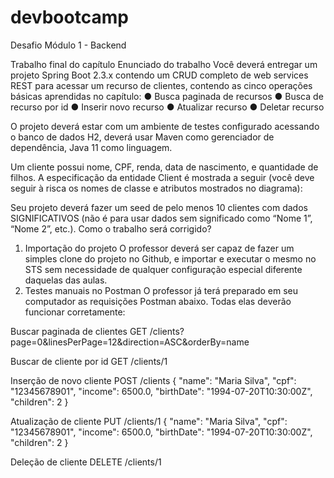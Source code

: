 # devbootcamp
Desafio Módulo 1 - Backend

Trabalho final do capítulo
Enunciado do trabalho
Você deverá entregar um projeto Spring Boot 2.3.x contendo um CRUD completo de web services REST para acessar um recurso de clientes, contendo as cinco operações básicas aprendidas no capítulo:
●	Busca paginada de recursos
●	Busca de recurso por id
●	Inserir novo recurso
●	Atualizar recurso
●	Deletar recurso

O projeto deverá estar com um ambiente de testes configurado acessando o banco de dados H2, deverá usar Maven como gerenciador de dependência, Java 11 como linguagem.

Um cliente possui nome, CPF, renda, data de nascimento, e quantidade de filhos. A especificação da entidade Client é mostrada a seguir (você deve seguir à risca os nomes de classe e atributos mostrados no diagrama):
 
Seu projeto deverá fazer um seed de pelo menos 10 clientes com dados SIGNIFICATIVOS (não é para usar dados sem significado como “Nome 1”, “Nome 2”, etc.).
Como o trabalho será corrigido?
1) Importação do projeto
O professor deverá ser capaz de fazer um simples clone do projeto no Github, e importar e executar o mesmo no STS sem necessidade de qualquer configuração especial diferente daquelas das aulas.
2) Testes manuais no Postman
O professor já terá preparado em seu computador as requisições Postman abaixo. Todas elas deverão funcionar corretamente:

Buscar paginada de clientes
GET /clients?page=0&linesPerPage=12&direction=ASC&orderBy=name

Buscar de cliente por id
GET /clients/1

Inserção de novo cliente
POST /clients
{
  "name": "Maria Silva",
  "cpf": "12345678901",
  "income": 6500.0,
  "birthDate": "1994-07-20T10:30:00Z",
  "children": 2
}

Atualização de cliente
PUT /clients/1
{
  "name": "Maria Silva",
  "cpf": "12345678901",
  "income": 6500.0,
  "birthDate": "1994-07-20T10:30:00Z",
  "children": 2
}

Deleção de cliente
DELETE /clients/1

